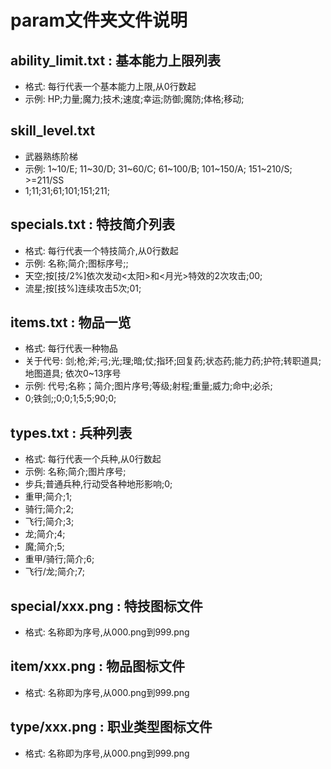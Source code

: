﻿# param文件夹文件说明

## ability_limit.txt : 基本能力上限列表

* 格式: 每行代表一个基本能力上限,从0行数起
* 示例: HP;力量;魔力;技术;速度;幸运;防御;魔防;体格;移动;

## skill_level.txt

* 武器熟练阶梯
* 示例: 1~10/E; 11~30/D; 31~60/C; 61~100/B; 101~150/A; 151~210/S; >=211/SS
* 1;11;31;61;101;151;211;

## specials.txt : 特技简介列表

* 格式: 每行代表一个特技简介,从0行数起
* 示例: 名称;简介;图标序号;;
* 天空;按[技/2%]依次发动<太阳>和<月光>特效的2次攻击;00;
* 流星;按[技%]连续攻击5次;01;

## items.txt : 物品一览

* 格式: 每行代表一种物品
* 关于代号: 剑;枪;斧;弓;光;理;暗;仗;指环;回复药;状态药;能力药;护符;转职道具;地图道具; 依次0~13序号
* 示例: 代号;名称；简介;图片序号;等级;射程;重量;威力;命中;必杀;
* 0;铁剑;;0;0;1;5;5;90;0;

## types.txt : 兵种列表

* 格式: 每行代表一个兵种,从0行数起
* 示例: 名称;简介;图片序号;
* 步兵;普通兵种,行动受各种地形影响;0;
* 重甲;简介;1;
* 骑行;简介;2;
* 飞行;简介;3;
* 龙;简介;4;
* 魔;简介;5;
* 重甲/骑行;简介;6;
* 飞行/龙;简介;7;

## special/xxx.png : 特技图标文件

* 格式: 名称即为序号,从000.png到999.png

## item/xxx.png : 物品图标文件

* 格式: 名称即为序号,从000.png到999.png

## type/xxx.png : 职业类型图标文件

* 格式: 名称即为序号,从000.png到999.png
